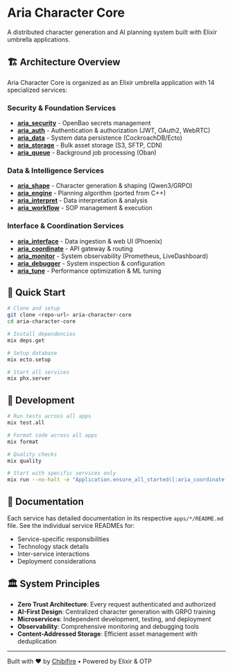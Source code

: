 # Aria Character Core

A distributed character generation and AI planning system built with Elixir umbrella applications.

## 🏗️ Architecture Overview

Aria Character Core is organized as an Elixir umbrella application with 14 specialized services:

### **Security & Foundation Services**
- **[aria_security](apps/aria_security/)** - OpenBao secrets management
- **[aria_auth](apps/aria_auth/)** - Authentication & authorization (JWT, OAuth2, WebRTC)
- **[aria_data](apps/aria_data/)** - System data persistence (CockroachDB/Ecto)
- **[aria_storage](apps/aria_storage/)** - Bulk asset storage (S3, SFTP, CDN)
- **[aria_queue](apps/aria_queue/)** - Background job processing (Oban)

### **Data & Intelligence Services**
- **[aria_shape](apps/aria_shape/)** - Character generation & shaping (Qwen3/GRPO)
- **[aria_engine](apps/aria_engine/)** - Planning algorithm (ported from C++)
- **[aria_interpret](apps/aria_interpret/)** - Data interpretation & analysis
- **[aria_workflow](apps/aria_workflow/)** - SOP management & execution

### **Interface & Coordination Services**
- **[aria_interface](apps/aria_interface/)** - Data ingestion & web UI (Phoenix)
- **[aria_coordinate](apps/aria_coordinate/)** - API gateway & routing
- **[aria_monitor](apps/aria_monitor/)** - System observability (Prometheus, LiveDashboard)
- **[aria_debugger](apps/aria_debugger/)** - System inspection & configuration
- **[aria_tune](apps/aria_tune/)** - Performance optimization & ML tuning

## 🚀 Quick Start

```bash
# Clone and setup
git clone <repo-url> aria-character-core
cd aria-character-core

# Install dependencies
mix deps.get

# Setup database
mix ecto.setup

# Start all services
mix phx.server
```

## 🔧 Development

```bash
# Run tests across all apps
mix test.all

# Format code across all apps  
mix format

# Quality checks
mix quality

# Start with specific services only
mix run --no-halt -e "Application.ensure_all_started([:aria_coordinate, :aria_interface])"
```

## 📖 Documentation

Each service has detailed documentation in its respective `apps/*/README.md` file. See the individual service READMEs for:

- Service-specific responsibilities
- Technology stack details
- Inter-service interactions
- Deployment considerations

## 🏛️ System Principles

- **Zero Trust Architecture**: Every request authenticated and authorized
- **AI-First Design**: Centralized character generation with GRPO training
- **Microservices**: Independent development, testing, and deployment
- **Observability**: Comprehensive monitoring and debugging tools
- **Content-Addressed Storage**: Efficient asset management with deduplication

---

Built with ❤️ by [Chibifire](https://chibifire.com) • Powered by Elixir & OTP
